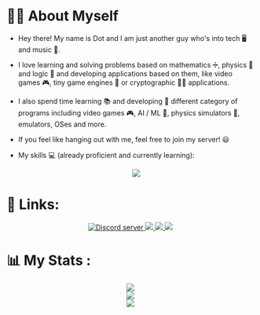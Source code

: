 # 🦹‍♂️ About Myself

- Hey there! My name is Dot and I am just another guy who's into tech 🖥️ and music 🎵.

- I love learning and solving problems based on mathematics ➗, physics 📖 and logic 🧩 and developing applications based on them, like video games 🎮, tiny game engines 👾 or cryptographic 👨‍💻 applications.

- I also spend time learning 📚 and developing 🔬 different category of programs including video games 🎮, AI / ML 🤖, physics simulators 🎲, emulators, OSes and more.

- If you feel like hanging out with me, feel free to join my server! 😃

- My skills 💻 (already proficient and currently learning):
  <p align="center">
    <img src="https://skillicons.dev/icons?i=bash,git,github,powershell,vscode,c,cs,cpp,rust,py,html,css,md,js,ts,,deno,nodejs,dotnet,qt,tailwindcss,vue,wasm,regex,unity,godot">
  </p>

<p align="center">
 <!--<img src="./images/216638.gif" height="100">-->
 <!--<img src="./images/3703.gif" height="100">-->
</p>

# 🔗 Links:

<p align="center">
  <a href="https://discord.gg/s4JbsUPNZa" target="_blank">
    <img src="https://dcbadge.vercel.app/api/server/s4JbsUPNZa" alt="Discord server">
  </a>
  <a href="https://discordapp.com/users/853527642652409866" target="_blank">
    <img src="https://img.shields.io/badge/Discord-%235865F2.svg?style=for-the-badge&logo=discord&logoColor=white">
  </a>
  <a href="https://www.hackerrank.com/dotslashconfig" target="_blank">
    <img src="https://img.shields.io/badge/-Hackerrank-2EC866?style=for-the-badge&logo=HackerRank&logoColor=white">
  </a>
  <a href="mailto:abinr5501@gmail.com" target="_blank">
    <img src="https://img.shields.io/badge/Gmail-D14836?style=for-the-badge&logo=gmail&logoColor=white">
  </a>
</p>

# 📊 My Stats :
<p align="center">
<img src="https://github-readme-stats.vercel.app/api?username=dotslashinit-sh&theme=vue-dark&show_icons=true&hide_border=true&count_private=true"> <br/>
<img src="https://github-readme-streak-stats.herokuapp.com/?user=dotslashinit-sh&theme=vue-dark&hide_border=true"><br/>
<img src="https://github-readme-stats.vercel.app/api/top-langs/?username=dotslashinit-sh&theme=vue-dark&show_icons=true&hide_border=true&layout=compact"><br/>
</p>
